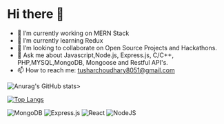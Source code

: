 # Hi there 👋
 
- 🔭 I’m currently working on MERN Stack
- 🌱 I’m currently learning Redux
- 👯 I’m looking to collaborate on Open Source Projects and Hackathons.
- 💬 Ask me about Javascript,Node.js, Express.js, C/C++, PHP,MYSQL,MongoDB, Mongoose and Restful API's.
- 📫 How to reach me: tusharchoudhary8051@gmail.com

![Anurag's GitHub stats](https://github-readme-stats.vercel.app/api?username=tush16&show_icons=true&theme=dark)>

[![Top Langs](https://github-readme-stats.vercel.app/api/top-langs/?username=anuraghazra&layout=compact)](https://github.com/anuraghazra/github-readme-stats)

![MongoDB](https://img.shields.io/badge/MongoDB-%234ea94b.svg?style=for-the-badge&logo=mongodb&logoColor=white)
![Express.js](https://img.shields.io/badge/express.js-%23404d59.svg?style=for-the-badge&logo=express&logoColor=%2361DAFB)
![React](https://img.shields.io/badge/react-%2320232a.svg?style=for-the-badge&logo=react&logoColor=%2361DAFB)
![NodeJS](https://img.shields.io/badge/node.js-6DA55F?style=for-the-badge&logo=node.js&logoColor=white)
